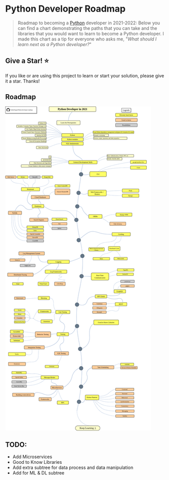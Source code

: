 # Python Developer Roadmap

> Roadmap to becoming a [Python](https://www.python.org/) developer in 2021-2022:
Below you can find a chart demonstrating the paths that you can take and the libraries that you would want to learn to become a Python developer. I made this chart as a tip for everyone who asks me, "*What should I learn next as a Python developer?*"



## Give a Star! :star:

If you like or are using this project to learn or start your solution, please give it a star. Thanks!

## Roadmap

![Roadmap](./python-developer-roadmap.png)


## TODO:
* Add Microservices
* Good to Know Libraries
* Add extra subtree for data process and data manipulation 
* Add for ML & DL subtree
